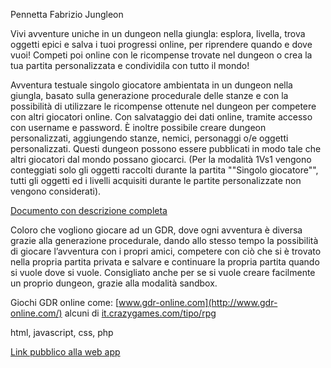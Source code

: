 Pennetta Fabrizio
Jungleon

Vivi avventure uniche in un dungeon nella giungla: esplora, livella, trova oggetti epici e salva i tuoi progressi online, per riprendere quando e dove vuoi! 
Competi poi online con le ricompense trovate nel dungeon o crea la tua partita personalizzata e condividila con tutto il mondo!

Avventura testuale singolo giocatore ambientata in un dungeon nella giungla, basato sulla generazione procedurale delle stanze e con la possibilità di utilizzare le ricompense ottenute nel dungeon per competere con altri giocatori online. Con salvataggio dei dati online, tramite accesso con username e password. 
È inoltre possibile creare dungeon personalizzati, aggiungendo stanze, nemici, personaggi o/e oggetti personalizzati. Questi dungeon possono essere pubblicati in modo tale che altri giocatori dal mondo possano giocarci.
(Per la modalità 1Vs1 vengono conteggiati solo gli oggetti raccolti durante la partita ""Singolo giocatore"", tutti gli oggetti ed i livelli acquisiti durante le partite personalizzate non vengono considerati).

[Documento con descrizione completa](https://docs.google.com/document/d/1Wnl9z4raB4nXzBMIiYCX1I2BUumF-2ufz1TnbKATa5o/edit?usp=sharing)


Coloro che vogliono giocare ad un GDR, dove ogni avventura è diversa grazie alla generazione procedurale, dando allo stesso tempo la possibilità di giocare l’avventura con i propri amici, competere con ciò che si è trovato nella propria partita privata e salvare e continuare la propria partita quando si vuole dove si vuole.
Consigliato anche per se si vuole creare facilmente un proprio dungeon, grazie alla modalità sandbox.

Giochi GDR online come:
[www.gdr-online.com](http://www.gdr-online.com/)
alcuni di 
[it.crazygames.com/tipo/rpg](https://it.crazygames.com/tipo/rpg)

html, javascript, css, php

[Link pubblico alla web app](https://pennettafabrizio5ie.altervista.org/)
